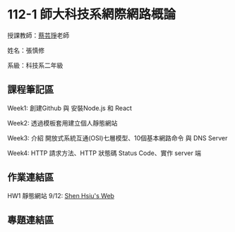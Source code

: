 # 112-1 師大科技系網際網路概論

授課教師：[蔡芸琤](https://github.com/pecu)老師

姓名：張慎修

系級：科技系二年級

## 課程筆記區
  Week1: 創建Github 與 安裝Node.js 和 React
  
  Week2: 透過模板套用建立個人靜態網站

  Week3: 介紹 開放式系統互通(OSI)七層模型、10個基本網路命令 與 DNS Server

  Week4: HTTP 請求方法、HTTP 狀態碼 Status Code、實作 server 端
## 作業連結區
  HW1 靜態網站 9/12: [Shen Hsiu's Web](https://shenhsiu45.github.io/My-web/)
## 專題連結區

